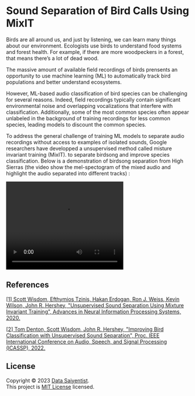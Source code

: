 # Sound Separation of Bird Calls Using MixIT

Birds are all around us, and just by listening, we can learn many things about our environment. Ecologists use birds to understand food systems and forest health. For example, if there are more woodpeckers in a forest, that means there’s a lot of dead wood. 

The massive amount of available field recordings of birds prensents an opportunity to use machine learning (ML) to automatically track bird populations and better understand ecosystems.

However, ML-based audio classification of bird species can be challenging for several reasons. Indeed, field recordings typically contain significant environmental noise and overlapping vocalizations that interfere with classification. Additionally, some of the most common species often appear unlabeled in the background of training recordings for less common species, leading models to discount the common species.

To address the general challenge of training ML models to separate audio recordings without access to examples of isolated sounds, Google researchers have developped a unsupervised method called misture invariant training (MixIT). to separate birdsong and improve species classification. Below is a demonstration of birdsong separation from High Sierras (the video show the mel-spectogram of the mixed audio and highlight the audio separated into different tracks) :

<video width="320" height="240" controls>
  <source src="save/birbsep_aiblog_caples.mp4" type="video/mp4">
</video>

## References

<a href="https://arxiv.org/pdf/2006.12701.pdf">[1] Scott Wisdom, Efthymios Tzinis, Hakan Erdogan, Ron J. Weiss, Kevin Wilson, John R. Hershey, "Unsupervised Sound Separation Using Mixture Invariant Training", Advances in Neural Information Processing Systems, 2020.</a>

<a href="https://arxiv.org/pdf/2110.03209.pdf">[2] Tom Denton, Scott Wisdom, John R. Hershey, "Improving Bird Classification with Unsupervised Sound Separation", Proc. IEEE International Conference on Audio, Speech, and Signal Processing (ICASSP), 2022.</a>

## License

Copyright © 2023 [Data Saiyentist](https://github.com/DataSaiyentist). <br />
This project is [MIT License](https://github.com/DataSaiyentist/Birdsong_separation/blob/main/LICENSE) licensed.